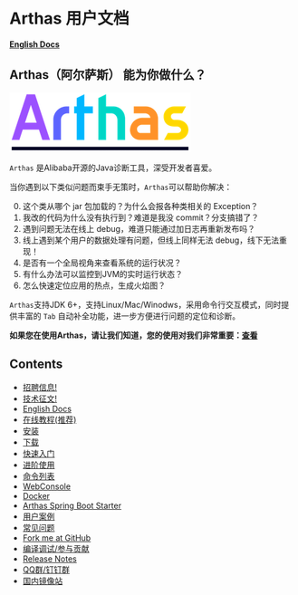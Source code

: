 Arthas 用户文档
===

**[English Docs](https://alibaba.github.io/arthas/en/)**

## Arthas（阿尔萨斯） 能为你做什么？

![](arthas.png)

`Arthas` 是Alibaba开源的Java诊断工具，深受开发者喜爱。

当你遇到以下类似问题而束手无策时，`Arthas`可以帮助你解决：

0. 这个类从哪个 jar 包加载的？为什么会报各种类相关的 Exception？
0. 我改的代码为什么没有执行到？难道是我没 commit？分支搞错了？
0. 遇到问题无法在线上 debug，难道只能通过加日志再重新发布吗？
0. 线上遇到某个用户的数据处理有问题，但线上同样无法 debug，线下无法重现！
0. 是否有一个全局视角来查看系统的运行状况？
0. 有什么办法可以监控到JVM的实时运行状态？
0. 怎么快速定位应用的热点，生成火焰图？

`Arthas`支持JDK 6+，支持Linux/Mac/Winodws，采用命令行交互模式，同时提供丰富的 `Tab` 自动补全功能，进一步方便进行问题的定位和诊断。

**如果您在使用Arthas，请让我们知道，您的使用对我们非常重要：[查看](https://github.com/alibaba/arthas/issues/111)**

Contents
--------

* [招聘信息!](https://mp.weixin.qq.com/s/677GO-3kYx5ygG9rlOlfQg)
* [技术征文!](https://developer.aliyun.com/article/751641)
* [English Docs](https://alibaba.github.io/arthas/en/)
* [在线教程(推荐)](https://alibaba.github.io/arthas/arthas-tutorials?language=cn)
* [安装](install-detail.md)
* [下载](download.md)
* [快速入门](quick-start.md)
* [进阶使用](advanced-use.md)
* [命令列表](commands.md)
* [WebConsole](web-console.md)
* [Docker](docker.md)
* [Arthas Spring Boot Starter](spring-boot-starter.md)
* [用户案例](https://github.com/alibaba/arthas/issues?q=label%3Auser-case)
* [常见问题](https://github.com/alibaba/arthas/issues?q=label%3Aquestion-answered)
* [Fork me at GitHub](https://github.com/alibaba/arthas)
* [编译调试/参与贡献](https://github.com/alibaba/arthas/blob/master/CONTRIBUTING.md#)
* [Release Notes](https://github.com/alibaba/arthas/releases)
* [QQ群/钉钉群](contact-us.md)
* [国内镜像站](https://arthas.gitee.io/)

